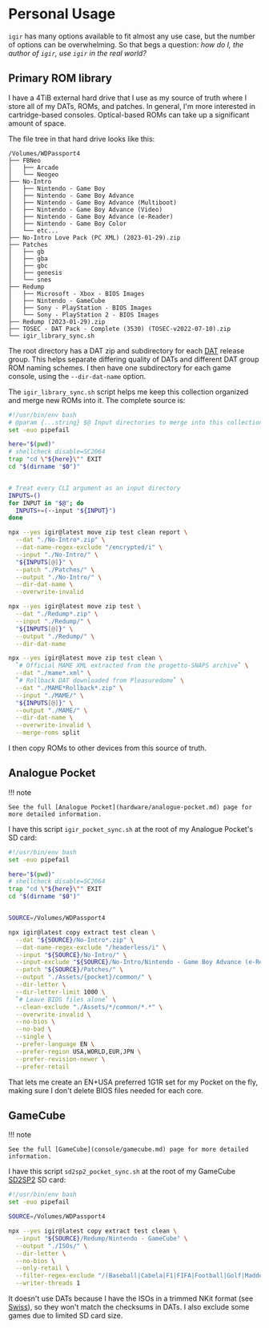 # Personal Usage

`igir` has many options available to fit almost any use case, but the number of options can be overwhelming. So that begs a question: _how do I, the author of `igir`, use `igir` in the real world?_

## Primary ROM library

I have a 4TiB external hard drive that I use as my source of truth where I store all of my DATs, ROMs, and patches. In general, I'm more interested in cartridge-based consoles. Optical-based ROMs can take up a significant amount of space.

The file tree in that hard drive looks like this:

```text
/Volumes/WDPassport4
├── FBNeo
│   ├── Arcade
│   └── Neogeo
├── No-Intro
│   ├── Nintendo - Game Boy
│   ├── Nintendo - Game Boy Advance
│   ├── Nintendo - Game Boy Advance (Multiboot)
│   ├── Nintendo - Game Boy Advance (Video)
│   ├── Nintendo - Game Boy Advance (e-Reader)
│   ├── Nintendo - Game Boy Color
│   └── etc...
├── No-Intro Love Pack (PC XML) (2023-01-29).zip
├── Patches
│   ├── gb
│   ├── gba
│   ├── gbc
│   ├── genesis
│   └── snes
├── Redump
│   ├── Microsoft - Xbox - BIOS Images
│   ├── Nintendo - GameCube
│   ├── Sony - PlayStation - BIOS Images
│   └── Sony - PlayStation 2 - BIOS Images
├── Redump (2023-01-29).zip
├── TOSEC - DAT Pack - Complete (3530) (TOSEC-v2022-07-10).zip
└── igir_library_sync.sh
```

The root directory has a DAT zip and subdirectory for each [DAT](../input/dats.md) release group. This helps separate differing quality of DATs and different DAT group ROM naming schemes. I then have one subdirectory for each game console, using the `--dir-dat-name` option.

The `igir_library_sync.sh` script helps me keep this collection organized and merge new ROMs into it. The complete source is:

```bash
#!/usr/bin/env bash
# @param {...string} $@ Input directories to merge into this collection
set -euo pipefail

here="$(pwd)"
# shellcheck disable=SC2064
trap "cd \"${here}\"" EXIT
cd "$(dirname "$0")"


# Treat every CLI argument as an input directory
INPUTS=()
for INPUT in "$@"; do
  INPUTS+=(--input "${INPUT}")
done

npx --yes igir@latest move zip test clean report \
  --dat "./No-Intro*.zip" \
  --dat-name-regex-exclude "/encrypted/i" \
  --input "./No-Intro/" \
  "${INPUTS[@]}" \
  --patch "./Patches/" \
  --output "./No-Intro/" \
  --dir-dat-name \
  --overwrite-invalid

npx --yes igir@latest move zip test \
  --dat "./Redump*.zip" \
  --input "./Redump/" \
  "${INPUTS[@]}" \
  --output "./Redump/" \
  --dir-dat-name

npx --yes igir@latest move zip test clean \
  `# Official MAME XML extracted from the progetto-SNAPS archive` \
  --dat "./mame*.xml" \
  `# Rollback DAT downloaded from Pleasuredome` \
  --dat "./MAME*Rollback*.zip" \
  --input "./MAME/" \
  "${INPUTS[@]}" \
  --output "./MAME/" \
  --dir-dat-name \
  --overwrite-invalid \
  --merge-roms split
```

I then copy ROMs to other devices from this source of truth.

## Analogue Pocket

!!! note

    See the full [Analogue Pocket](hardware/analogue-pocket.md) page for more detailed information.

I have this script `igir_pocket_sync.sh` at the root of my Analogue Pocket's SD card:

```bash
#!/usr/bin/env bash
set -euo pipefail

here="$(pwd)"
# shellcheck disable=SC2064
trap "cd \"${here}\"" EXIT
cd "$(dirname "$0")"


SOURCE=/Volumes/WDPassport4

npx igir@latest copy extract test clean \
  --dat "${SOURCE}/No-Intro*.zip" \
  --dat-name-regex-exclude "/headerless/i" \
  --input "${SOURCE}/No-Intro/" \
  --input-exclude "${SOURCE}/No-Intro/Nintendo - Game Boy Advance (e-Reader)/" \
  --patch "${SOURCE}/Patches/" \
  --output "./Assets/{pocket}/common/" \
  --dir-letter \
  --dir-letter-limit 1000 \
  `# Leave BIOS files alone` \
  --clean-exclude "./Assets/*/common/*.*" \
  --overwrite-invalid \
  --no-bios \
  --no-bad \
  --single \
  --prefer-language EN \
  --prefer-region USA,WORLD,EUR,JPN \
  --prefer-revision-newer \
  --prefer-retail
```

That lets me create an EN+USA preferred 1G1R set for my Pocket on the fly, making sure I don't delete BIOS files needed for each core.

## GameCube

!!! note

    See the full [GameCube](console/gamecube.md) page for more detailed information.

I have this script `sd2sp2_pocket_sync.sh` at the root of my GameCube [SD2SP2](https://github.com/citrus3000psi/SD2SP2) SD card:

```bash
#!/usr/bin/env bash
set -euo pipefail

SOURCE=/Volumes/WDPassport4

npx --yes igir@latest copy extract test clean \
  --input "${SOURCE}/Redump/Nintendo - GameCube" \
  --output "./ISOs/" \
  --dir-letter \
  --no-bios \
  --only-retail \
  --filter-regex-exclude "/(Baseball|Cabela|F1|FIFA|Football|Golf|Madden|MLB|NASCAR|NBA|NCAA|NFL|NHL|PGA|Soccer|Tennis|UFC|WWE)/i" \
  --writer-threads 1
```

It doesn't use DATs because I have the ISOs in a trimmed NKit format (see [Swiss](https://github.com/emukidid/swiss-gc)), so they won't match the checksums in DATs. I also exclude some games due to limited SD card size.
